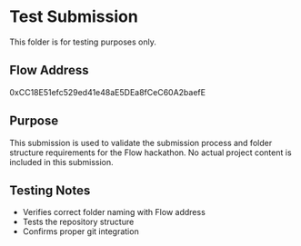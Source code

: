 # Test Submission

This folder is for testing purposes only. 

## Flow Address
0xCC18E51efc529ed41e48aE5DEa8fCeC60A2baefE

## Purpose
This submission is used to validate the submission process and folder structure requirements for the Flow hackathon. No actual project content is included in this submission.

## Testing Notes
- Verifies correct folder naming with Flow address
- Tests the repository structure
- Confirms proper git integration 